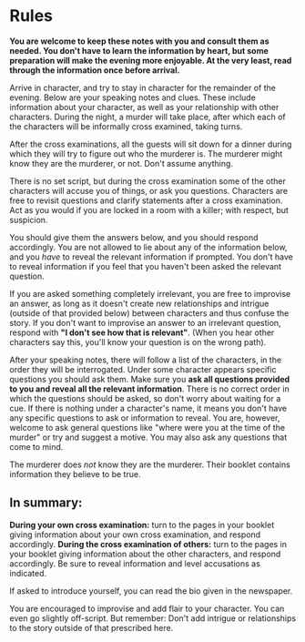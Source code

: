 

# Rules

**You are welcome to keep these notes with you and consult them as needed. You don't have to learn the information by heart, but some preparation will make the evening more enjoyable. At the very least, read through the information once before arrival.**

Arrive in character, and try to stay in character for the remainder of the evening.
Below are your speaking notes and clues.
These include information about your character, as well as your relationship with other characters.
During the night, a murder will take place, after which each of the characters will be informally cross examined, taking turns.

After the cross examinations, all the guests will sit down for a dinner during which they will try to figure out who the murderer is.
The murderer might know they are the murderer, or not. Don't assume anything.

There is no set script, but during the cross examination some of the other characters will accuse you of things, or ask you questions. Characters are free to revisit questions and clarify statements after a cross examination.
Act as you would if you are locked in a room with a killer; with respect, but suspicion.

You should give them the answers below, and you should respond accordingly.
You are not allowed to lie about any of the information below, and you _have_ to reveal the relevant information if prompted. You don't have to reveal information if you feel that you haven't been asked the relevant question.

If you are asked something completely irrelevant, you are free to improvise an answer, as long as it doesn't create new relationships and intrigue (outside of that provided below) between characters and thus confuse the story. If you don't want to improvise an answer to an irrelevant question, respond with **"I don't see how that is relevant"**. (When you hear other characters say this, you'll know your question is on the wrong path).

After your speaking notes, there will follow a list of the characters, in the order they will be interrogated.
Under some character appears specific questions you should ask them.
Make sure you **ask all questions provided to you and reveal all the relevant information**.
There is no correct order in which the questions should be asked, so don't worry about waiting for a cue.
If there is nothing under a character's name, it means you don't have any specific questions to ask or information to reveal.
You are, however, welcome to ask general questions like "where were you at the time of the murder" or try and suggest a motive.
You may also ask any questions that come to mind.

The murderer does *not* know they are the murderer. Their booklet contains information they believe to be true.

## In summary:
**During your own cross examination:** turn to the pages in your booklet giving information about your own cross examination, and respond accordingly.
**During the cross examination of others:** turn to the pages in your booklet giving information about the other characters, and respond accordingly. Be sure to reveal information and level accusations as indicated.

If asked to introduce yourself, you can read the bio given in the newspaper.

You are encouraged to improvise and add flair to your character. You can even go slightly off-script. But remember: Don't add intrigue or relationships to the story outside of that prescribed here.

